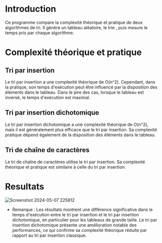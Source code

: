# Introduction

Ce programme compare la complexité théorique et pratique de deux algorithmes de tri. Il génère un tableau aléatoire, le trie , puis mesure le temps pris par chaque algorithme.


# Complexité théorique et pratique

## Tri par insertion

Le tri par insertion a une complexité théorique de O(n^2). Cependant, dans la pratique, son temps d'exécution peut être influencé par la disposition des éléments dans le tableau. Dans le pire des cas, lorsque le tableau est inversé, le temps d'exécution est maximal.

## Tri par insertion dichotomique

Le tri par insertion dichotomique a une complexité théorique de O(n^2), mais il est généralement plus efficace que le tri par insertion. Sa complexité pratique dépend également de la disposition des éléments dans le tableau.

## Tri de chaîne de caractères

Le tri de chaîne de caractères utilise le tri par insertion. Sa complexité théorique et pratique est similaire à celle du tri par insertion.

# Resultats

![Screenshot 2024-05-07 225812](https://github.com/Ali-desu/Devoir_Algo/assets/144283720/9c1d5181-0846-402b-ab2b-609c494f7e87)

- Remarque : 
Les résultats montrent une différence significative dans le temps d'exécution entre le tri par insertion et le tri par insertion dichotomique, en particulier pour les tableaux de grande taille. Le tri par insertion dichotomique présente une amélioration notable des performances, ce qui confirme sa complexité théorique réduite par rapport au tri par insertion classique.



